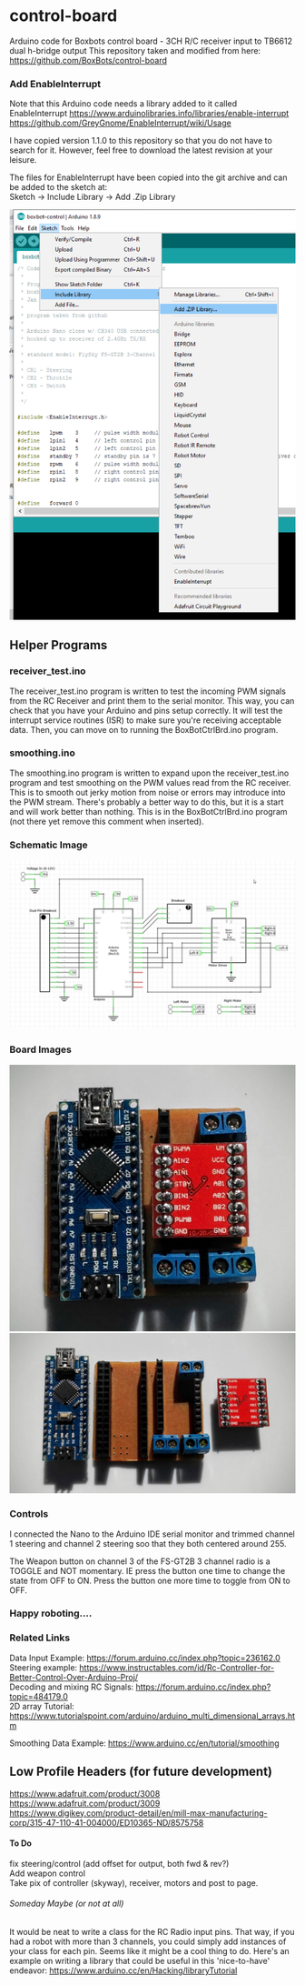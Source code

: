 # control-board
Arduino code for Boxbots control board - 3CH R/C receiver input to TB6612 dual h-bridge output
This repository taken and modified from here:  https://github.com/BoxBots/control-board

### Add EnableInterrupt
Note that this Arduino code needs a library added to it called EnableInterrupt
https://www.arduinolibraries.info/libraries/enable-interrupt  
https://github.com/GreyGnome/EnableInterrupt/wiki/Usage  

I have copied version 1.1.0 to this repository so that you do not have to search for it.  However, feel free to download the latest revision at your leisure.  

The files for EnableInterrupt have been copied into the git archive and can be added to the sketch at:  
Sketch -> Include Library -> Add .Zip Library  

![alt text][AddLibrary]

## Helper Programs  
### receiver_test.ino  
The receiver_test.ino program is written to test the incoming PWM signals from the RC Receiver and print them to the serial monitor.  This way, you can check that you have your Arduino and pins setup correctly.  It will test the interrupt service routines (ISR) to make sure you're receiving acceptable data.  Then, you can move on to running the BoxBotCtrlBrd.ino program.  

### smoothing.ino  
The smoothing.ino program is written to expand upon the receiver_test.ino program and test smoothing on the PWM values read from the RC receiver.  This is to smooth out jerky motion from noise or errors may introduce into the PWM stream.  There's probably a better way to do this, but it is a start and will work better than nothing.  This is in the BoxBotCtrlBrd.ino program (not there yet remove this comment when inserted).  

### Schematic Image
![alt text][schematic]

### Board Images
![alt text][hardware1]
![alt text][hardware2]

### Controls
I connected the Nano to the Arduino IDE serial monitor and trimmed channel 1 steering and channel 2 steering soo that they both centered around 255.  

The Weapon button on channel 3 of the FS-GT2B 3 channel radio is a TOGGLE and NOT momentary.  IE press the button one time to change the state from OFF to ON.  Press the button one more time to toggle from ON to OFF.  

### Happy roboting....


### Related Links
Data Input Example:  https://forum.arduino.cc/index.php?topic=236162.0  
Steering example:  https://www.instructables.com/id/Rc-Controller-for-Better-Control-Over-Arduino-Proj/  
Decoding and mixing RC Signals:  https://forum.arduino.cc/index.php?topic=484179.0  
2D array Tutorial:  https://www.tutorialspoint.com/arduino/arduino_multi_dimensional_arrays.htm  

Smoothing Data Example:  https://www.arduino.cc/en/tutorial/smoothing

## Low Profile Headers (for future development)
https://www.adafruit.com/product/3008  
https://www.adafruit.com/product/3009  
https://www.digikey.com/product-detail/en/mill-max-manufacturing-corp/315-47-110-41-004000/ED10365-ND/8575758  

#### To Do  
fix steering/control  (add offset for output, both fwd & rev?)  
Add weapon control  
Take pix of controller (skyway), receiver, motors and post to page.  
###### Someday Maybe (or not at all)  
It would be neat to write a class for the RC Radio input pins.  That way, if you had a robot with more than 3 channels, you could simply add instances of your class for each pin.  Seems like it might be a cool thing to do.  Here's an example on writing a library that could be useful in this 'nice-to-have' endeavor: https://www.arduino.cc/en/Hacking/libraryTutorial


[AddLibrary]:/Images/LibraryAddImage.png "Add Library Image"
[schematic]:/Images/control_board_sch_v1.jpg "Schematic"
[hardware1]:/Images/IMG_20160724_100326.jpg "Hardware Image"
[hardware2]:/Images/IMG_20160724_100359.jpg "Hardware Image"